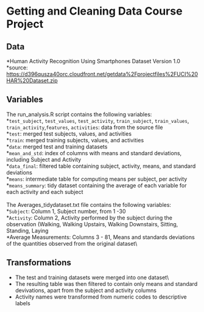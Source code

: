 # Getting and Cleaning Data Course Project

## Data
*Human Activity Recognition Using Smartphones Dataset Version 1.0\
*source: https://d396qusza40orc.cloudfront.net/getdata%2Fprojectfiles%2FUCI%20HAR%20Dataset.zip

## Variables
The run_analysis.R script contains the following variables:\
*`test_subject`, `test_values`, `test_activity`, `train_subject`, `train_values`, `train_activity`,`features`, `activities`: data from the source file\
*`test`: merged test subjects, values, and activities\
*`train`: merged training subjects, values, and activities\
*`data`: merged test and training datasets\
*`mean_and_std`: index of columns with means and standard deviations, including Subject and Activity\
*`data_final`: filtered table containing subject, activity, means, and standard deviations\
*`means`: intermediate table for computing means per subject, per activity\
*`means_summary`: tidy dataset containing the average of each variable for each activity and each subject\
\
The Averages_tidydataset.txt file contains the following variables:\
*`Subject`: Column 1, Subject number, from 1 -30\
*`Activity`: Column 2, Activity performed by the subject during the observation (Walking, Walking Upstairs, Walking Downstairs, Sitting, Standing, Laying\
*Average Measurements: Columns 3 - 81, Means and standards deviations of the quantities observed from the original dataset\

## Transformations
* The test and training datasets were merged into one dataset\
* The resulting table was then filtered to contain only means and standard devivations, apart from the subject and activity columns
* Activity names were transformed from numeric codes to descriptive labels
